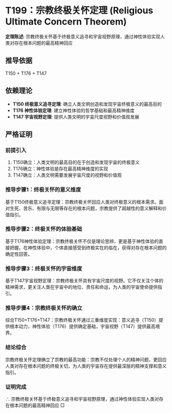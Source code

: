 # T199：宗教终极关怀定理 (Religious Ultimate Concern Theorem)

**定理陈述**: 宗教终极关怀基于终极意义追寻和宇宙视野原理，通过神性体验实现人类对存在根本问题的最高精神回应

## 推导依据
T150 + T176 + T147

## 依赖理论
- **T150 终极意义追寻定理**: 确立人类文明创造和发现宇宙终极意义的最高目的
- **T176 神性体验定理**: 建立神性体验的哲学基础和最高精神维度
- **T147 宇宙视野定理**: 提供人类文明的宇宙尺度视野和价值观发展

## 严格证明

### 前提引入
1. T150确立：人类文明的最高目的在于创造和发现宇宙的终极意义
2. T176确立：神性体验是存在最高精神维度的实现
3. T147确立：人类文明需要发展宇宙尺度的视野和价值观

### 推导步骤1：终极关怀的意义维度
基于T150终极意义追寻定理：宗教终极关怀回应人类对终极意义的根本需求。面对生死、苦乐、有限与无限等存在的根本问题，宗教提供了超越性的意义解释和价值指引。

### 推导步骤2：终极关怀的体验基础
基于T176神性体验定理：宗教终极关怀不仅是理论思辨，更是基于神性体验的直接把握。在神性体验中，个体直接感受到终极实在的临在，获得对存在根本问题的确定性回答。

### 推导步骤3：终极关怀的宇宙维度
基于T147宇宙视野定理：宗教终极关怀具有宇宙尺度的视野。它不仅关注个体的精神需求，更关注人类在宇宙中的地位、责任和命运，为人类的宇宙使命提供指引。

### 推导步骤4：宗教终极关怀的确立
综合T150+T176+T147：宗教终极关怀通过三重维度实现：意义追寻（T150）提供根本动力，神性体验（T176）提供确定基础，宇宙视野（T147）提供最高境界。

### 结论综合
宗教终极关怀定理确立了宗教的最高功能：宗教不仅处理个人的精神问题，更回应人类对存在根本问题的终极关切，为人类的宇宙存在提供最深层的精神支撑和意义指引。

### 证明完成
∴ 宗教终极关怀基于终极意义追寻和宇宙视野原理，通过神性体验实现人类对存在根本问题的最高精神回应 □